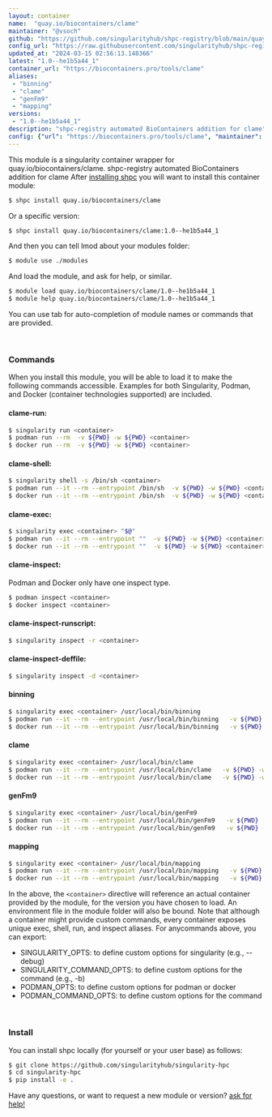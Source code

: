 ```yaml
---
layout: container
name:  "quay.io/biocontainers/clame"
maintainer: "@vsoch"
github: "https://github.com/singularityhub/shpc-registry/blob/main/quay.io/biocontainers/clame/container.yaml"
config_url: "https://raw.githubusercontent.com/singularityhub/shpc-registry/main/quay.io/biocontainers/clame/container.yaml"
updated_at: "2024-03-15 02:56:13.148366"
latest: "1.0--he1b5a44_1"
container_url: "https://biocontainers.pro/tools/clame"
aliases:
 - "binning"
 - "clame"
 - "genFm9"
 - "mapping"
versions:
 - "1.0--he1b5a44_1"
description: "shpc-registry automated BioContainers addition for clame"
config: {"url": "https://biocontainers.pro/tools/clame", "maintainer": "@vsoch", "description": "shpc-registry automated BioContainers addition for clame", "latest": {"1.0--he1b5a44_1": "sha256:1bcbdfe0d6a46941f48f832083d57d046c81d47d85c35c8cd7f2edff08043c3a"}, "tags": {"1.0--he1b5a44_1": "sha256:1bcbdfe0d6a46941f48f832083d57d046c81d47d85c35c8cd7f2edff08043c3a"}, "docker": "quay.io/biocontainers/clame", "aliases": {"binning": "/usr/local/bin/binning", "clame": "/usr/local/bin/clame", "genFm9": "/usr/local/bin/genFm9", "mapping": "/usr/local/bin/mapping"}}
---
```


This module is a singularity container wrapper for quay.io/biocontainers/clame.
shpc-registry automated BioContainers addition for clame
After [installing shpc](#install) you will want to install this container module:


```bash
$ shpc install quay.io/biocontainers/clame
```

Or a specific version:

```bash
$ shpc install quay.io/biocontainers/clame:1.0--he1b5a44_1
```

And then you can tell lmod about your modules folder:

```bash
$ module use ./modules
```

And load the module, and ask for help, or similar.

```bash
$ module load quay.io/biocontainers/clame/1.0--he1b5a44_1
$ module help quay.io/biocontainers/clame/1.0--he1b5a44_1
```

You can use tab for auto-completion of module names or commands that are provided.

<br>

### Commands

When you install this module, you will be able to load it to make the following commands accessible.
Examples for both Singularity, Podman, and Docker (container technologies supported) are included.

#### clame-run:

```bash
$ singularity run <container>
$ podman run --rm  -v ${PWD} -w ${PWD} <container>
$ docker run --rm  -v ${PWD} -w ${PWD} <container>
```

#### clame-shell:

```bash
$ singularity shell -s /bin/sh <container>
$ podman run --it --rm --entrypoint /bin/sh  -v ${PWD} -w ${PWD} <container>
$ docker run --it --rm --entrypoint /bin/sh  -v ${PWD} -w ${PWD} <container>
```

#### clame-exec:

```bash
$ singularity exec <container> "$@"
$ podman run --it --rm --entrypoint ""  -v ${PWD} -w ${PWD} <container> "$@"
$ docker run --it --rm --entrypoint ""  -v ${PWD} -w ${PWD} <container> "$@"
```

#### clame-inspect:

Podman and Docker only have one inspect type.

```bash
$ podman inspect <container>
$ docker inspect <container>
```

#### clame-inspect-runscript:

```bash
$ singularity inspect -r <container>
```

#### clame-inspect-deffile:

```bash
$ singularity inspect -d <container>
```


#### binning

```bash
$ singularity exec <container> /usr/local/bin/binning
$ podman run --it --rm --entrypoint /usr/local/bin/binning   -v ${PWD} -w ${PWD} <container> -c " $@"
$ docker run --it --rm --entrypoint /usr/local/bin/binning   -v ${PWD} -w ${PWD} <container> -c " $@"
```


#### clame

```bash
$ singularity exec <container> /usr/local/bin/clame
$ podman run --it --rm --entrypoint /usr/local/bin/clame   -v ${PWD} -w ${PWD} <container> -c " $@"
$ docker run --it --rm --entrypoint /usr/local/bin/clame   -v ${PWD} -w ${PWD} <container> -c " $@"
```


#### genFm9

```bash
$ singularity exec <container> /usr/local/bin/genFm9
$ podman run --it --rm --entrypoint /usr/local/bin/genFm9   -v ${PWD} -w ${PWD} <container> -c " $@"
$ docker run --it --rm --entrypoint /usr/local/bin/genFm9   -v ${PWD} -w ${PWD} <container> -c " $@"
```


#### mapping

```bash
$ singularity exec <container> /usr/local/bin/mapping
$ podman run --it --rm --entrypoint /usr/local/bin/mapping   -v ${PWD} -w ${PWD} <container> -c " $@"
$ docker run --it --rm --entrypoint /usr/local/bin/mapping   -v ${PWD} -w ${PWD} <container> -c " $@"
```



In the above, the `<container>` directive will reference an actual container provided
by the module, for the version you have chosen to load. An environment file in the
module folder will also be bound. Note that although a container
might provide custom commands, every container exposes unique exec, shell, run, and
inspect aliases. For anycommands above, you can export:

 - SINGULARITY_OPTS: to define custom options for singularity (e.g., --debug)
 - SINGULARITY_COMMAND_OPTS: to define custom options for the command (e.g., -b)
 - PODMAN_OPTS: to define custom options for podman or docker
 - PODMAN_COMMAND_OPTS: to define custom options for the command

<br>

### Install

You can install shpc locally (for yourself or your user base) as follows:

```bash
$ git clone https://github.com/singularityhub/singularity-hpc
$ cd singularity-hpc
$ pip install -e .
```

Have any questions, or want to request a new module or version? [ask for help!](https://github.com/singularityhub/singularity-hpc/issues)